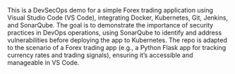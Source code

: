 This is a DevSecOps demo for a simple Forex trading application using Visual Studio Code (VS Code), integrating Docker, Kubernetes, Git, Jenkins, and SonarQube. The goal is to demonstrate the importance of security practices in DevOps operations, using SonarQube to identify and address vulnerabilities before deploying the app to Kubernetes. The repo is adapted to the scenario of a Forex trading app (e.g., a Python Flask app for tracking currency rates and trading signals), ensuring it’s accessible and manageable in VS Code.
